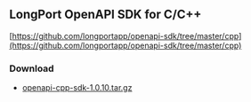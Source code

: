 ## LongPort OpenAPI SDK for C/C++

[https://github.com/longportapp/openapi-sdk/tree/master/cpp](https://github.com/longportapp/openapi-sdk/tree/master/cpp)

### Download

- [openapi-cpp-sdk-1.0.10.tar.gz](https://static.lbkrs.com/openapi-sdk/openapi-cpp-sdk-1.0.10.tar.gz)
